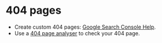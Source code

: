 # 404 pages

* Create custom 404 pages: [Google Search Console Help](https://support.google.com/webmasters/answer/93641).
* Use a [404 page analyser](https://websiteadvantage.com.au/404-Error-Handler-Checker#heading) to check your 404 page.
